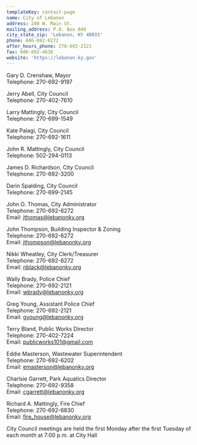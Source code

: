 ```yaml
---
templateKey: contact-page
name: City of Lebanon
address: 240 W. Main St.
mailing_address: P.O. Box 840
city_state_zip: 'Lebanon, KY 40033'
phone: 606-692-6272
after_hours_phone: 270-692-2121
fax: 606-692-4638
website: 'https://lebanon.ky.gov'
---
```

Gary D. Crenshaw, Mayor\
Telephone: 270-692-9197

Jerry Abell, City Council\
Telephone: 270-402-7610

Larry Mattingly, City Council\
Telephone: 270-699-1549

Kate Palagi, City Council\
Telephone: 270-692-1611

John R. Mattingly, City Council\
Telephone: 502-294-0113

James D. Richardson, City Council\
Telephone: 270-692-3200

Darin Spalding, City Council\
Telephone: 270-699-2145

John O. Thomas, City Administrator\
Telephone: 270-692-6272\
Email: <a href="mailto:jthomas@lebanonky.org">jthomas@lebanonky.org</a>

John Thompson, Building Inspector & Zoning\
Telephone: 270-692-6272\
Email: <a href="mailto:jthompson@lebanonky.org">jthompson@lebanonky.org</a>

Nikki Wheatley, City Clerk/Treasurer\
Telephone: 270-692-6272\
Email: <a href="mailto:nblack@lebanonky.org">nblack@lebanonky.org</a>

Wally Brady, Police Chief\
Telephone: 270-692-2121\
Email: <a href="mailto:wbrady@lebanonky.org">wbrady@lebanonky.org</a>

Greg Young, Assistant Police Chief\
Telephone: 270-692-2121\
Email: <a href="mailto:gyoung@lebanonky.org">gyoung@lebanonky.org</a>

Terry Bland, Public Works Director\
Telephone: 270-402-7224\
Email: <a href="mailto:publicworks101@gmail.com">publicworks101@gmail.com</a>

Eddie Masterson, Wastewater Superintendent\
Telephone: 270-692-6202\
Email: <a href="mailto:emasterson@lebanonky.org">emasterson@lebanonky.org</a>

Charlsie Garrett, Park Aquatics Director\
Telephone: 270-692-9358\
Email: <a href="mailto:cgarrett@lebanonky.org">cgarrett@lebanonky.org</a>

Richard A. Mattingly, Fire Chief\
Telephone: 270-692-6830\
Email: <a href="mailto:fire_house@lebanonky.org">fire_house@lebanonky.org</a>

City Council meetings are held the first Monday after the first Tuesday of each month at 7:00 p.m. at City Hall

